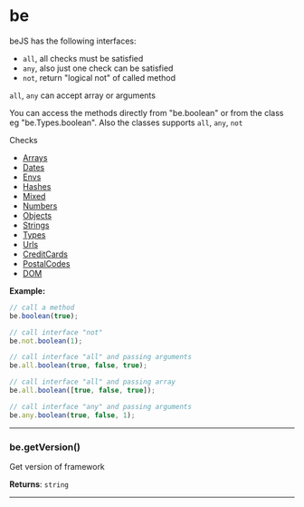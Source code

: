 # be

beJS has the following interfaces:- `all`, all checks must be satisfied- `any`, also just one check can be satisfied- `not`, return "logical not" of called method`all`, `any` can accept array or argumentsYou can access the methods directly from "be.boolean" or from the class eg "be.Types.boolean".Also the classes supports `all`, `any`, `not`Checks- [Arrays](arrays.md)- [Dates](dates.md)- [Envs](envs.md)- [Hashes](hashes.md)- [Mixed](mixed.md)- [Numbers](numbers.md)- [Objects](objects.md)- [Strings](strings.md)- [Types](types.md)- [Urls](urls.md)- [CreditCards](creditCards.md)- [PostalCodes](postalCodes.md)- [DOM](dom.md)



**Example:**
```js
// call a methodbe.boolean(true);// call interface "not"be.not.boolean(1);// call interface "all" and passing argumentsbe.all.boolean(true, false, true);// call interface "all" and passing arraybe.all.boolean([true, false, true]);// call interface "any" and passing argumentsbe.any.boolean(true, false, 1);
```

* * *

### be.getVersion() 

Get version of framework

**Returns**: `string`



* * *










